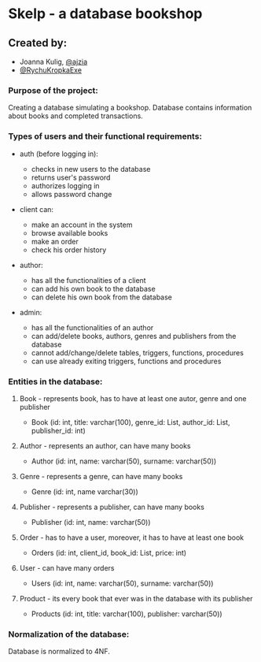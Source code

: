 # Skelp - a database bookshop

## Created by:
- Joanna Kulig, [@ajzia](https://github.com/ajzia)
- [@RychuKropkaExe](https://github.com/RychuKropkaExe)

### Purpose of the project:

Creating a database simulating a bookshop. Database contains information about books and completed transactions.

### Types of users and their functional requirements:

- auth (before logging in):
  -  checks in new users to the database
  -  returns user's password
  -  authorizes logging in
  -  allows password change

- client can:
  - make an account in the system
  - browse available books
  - make an order
  - check his order history

- author:
  - has all the functionalities of a client
  - can add his own book to the database
  - can delete his own book from the database

- admin:
  - has all the functionalities of an author
  - can add/delete books, authors, genres and publishers from the database
  - cannot add/change/delete tables, triggers, functions, procedures
  - can use already exiting triggers, functions and procedures

### Entities in the database:
1. Book - represents book, has to have at least one autor, genre and one publisher
    - Book (id: int, title: varchar(100), genre_id: List<int>, author_id: List<int>, publisher_id: int)
  
2. Author - represents an author, can have many books
    - Author (id: int, name: varchar(50), surname: varchar(50))
  
3. Genre - represents a genre, can have many books
    - Genre (id: int, name varchar(30))
  
4. Publisher - represents a publisher, can have many books
    - Publisher (id: int, name: varchar(50))
  
5. Order - has to have a user, moreover, it has to have at least one book 
    - Orders (id: int, client_id, book_id: List<int>, price: int)
  
6. User - can have many orders
    - Users (id: int, name: varchar(50), surname: varchar(50))
  
7. Product - its every book that ever was in the database with its publisher
    - Products (id: int, title: varchar(100), publisher: varchar(50))
  
### Normalization of the database:

Database is normalized to 4NF.
